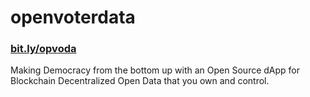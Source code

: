 # openvoterdata

### [bit.ly/opvoda](bit.ly/opvoda)

Making Democracy from the bottom up with an Open Source dApp for Blockchain Decentralized Open Data that you own and control.
